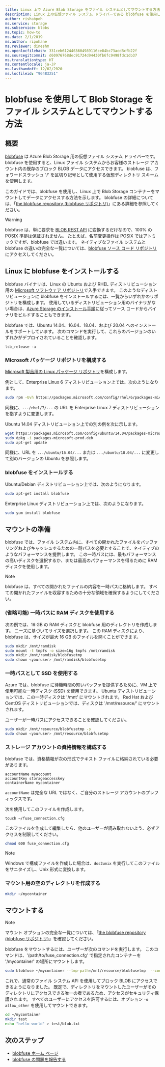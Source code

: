 ```yaml
---
title: Linux 上で Azure Blob Storage をファイル システムとしてマウントする方法 | Microsoft Docs
description: Linux 上の仮想ファイル システム ドライバーである blobfuse を使用して Azure Blob Storage コンテナーをマウントする方法について説明します。
author: rishabpoh
ms.service: storage
ms.subservice: blobs
ms.topic: how-to
ms.date: 2/1/2019
ms.author: ripohane
ms.reviewer: dineshm
ms.openlocfilehash: 331ceb6124463604989116ce84bc73acd8cfb22f
ms.sourcegitcommit: d60976768dec91724d94430fb6fc9498fdc1db37
ms.translationtype: HT
ms.contentlocale: ja-JP
ms.lasthandoff: 12/02/2020
ms.locfileid: "96483251"
---
```

# <a name="how-to-mount-blob-storage-as-a-file-system-with-blobfuse"></a>blobfuse を使用して Blob Storage をファイル システムとしてマウントする方法

## <a name="overview"></a>概要
[blobfuse](https://github.com/Azure/azure-storage-fuse) は Azure Blob Storage 用の仮想ファイル システム ドライバーです。 blobfuse を使用すると、Linux ファイル システムからお客様のストレージ アカウント内の既存のブロック BLOB データにアクセスできます。 blobfuse は、フォワードスラッシュ '/' を区切り記号として使用する仮想ディレクトリ スキームを使用します。  

このガイドでは、blobfuse を使用し、Linux 上で Blob Storage コンテナーをマウントしてデータにアクセスする方法を示します。 blobfuse の詳細については、「[the blobfuse repository (blobfuse リポジトリ)](https://github.com/Azure/azure-storage-fuse)」にある詳細を参照してください。

> [!WARNING]
> blobfuse は、単に要求を [BLOB REST API](/rest/api/storageservices/blob-service-rest-api) に変換するだけなので、100% の POSIX 準拠は保証されません。 たとえば、名前変更操作は POSIX ではアトミックですが、blobfuse では違います。
> ネイティブなファイル システムと blobfuse の違いの完全な一覧については、[blobfuse ソース コード リポジトリ](https://github.com/azure/azure-storage-fuse)にアクセスしてください。
> 

## <a name="install-blobfuse-on-linux"></a>Linux に blobfuse をインストールする
blobfuse バイナリは、Linux の Ubuntu および RHEL ディストリビューション用の [Microsoft ソフトウェア リポジトリ](/windows-server/administration/Linux-Package-Repository-for-Microsoft-Software)で入手できます。 このようなディストリビューションに blobfuse をインストールするには、一覧からいずれかのリポジトリを構成します。 使用しているディストリビューション用のバイナリがない場合は、[Azure Storage のインストール手順](https://github.com/Azure/azure-storage-fuse/wiki/1.-Installation#option-2---build-from-source)に従ってソース コードからバイナリをビルドすることもできます。

blobfuse では、Ubuntu 14.04、16.04、18.04、および 20.04 へのインストールをサポートしています。 次のコマンドを実行して、これらのバージョンのいずれかがデプロイされていることを確認します。
```
lsb_release -a
```

### <a name="configure-the-microsoft-package-repository"></a>Microsoft パッケージ リポジトリを構成する
[Microsoft 製品用の Linux パッケージ リポジトリ](/windows-server/administration/Linux-Package-Repository-for-Microsoft-Software)を構成します。

例として、Enterprise Linux 6 ディストリビューション上では、次のようになります。
```bash
sudo rpm -Uvh https://packages.microsoft.com/config/rhel/6/packages-microsoft-prod.rpm
```

同様に、`.../rhel/7/...` の URL を Enterprise Linux 7 ディストリビューションを指すように変更します。

Ubuntu 14.04 ディストリビューション上での別の例を次に示します。
```bash
wget https://packages.microsoft.com/config/ubuntu/14.04/packages-microsoft-prod.deb
sudo dpkg -i packages-microsoft-prod.deb
sudo apt-get update
```

同様に、URL を `.../ubuntu/16.04/...` または `.../ubuntu/18.04/...` に変更して別のバージョンの Ubuntu を参照します。

### <a name="install-blobfuse"></a>blobfuse をインストールする

Ubuntu/Debian ディストリビューション上では、次のようになります。
```bash
sudo apt-get install blobfuse
```

Enterprise Linux ディストリビューション上では、次のようになります。
```bash    
sudo yum install blobfuse
```

## <a name="prepare-for-mounting"></a>マウントの準備
blobfuse では、ファイル システム内に、すべての開かれたファイルをバッファリングおよびキャッシュするための一時パスを必要とすることで、ネイティブのようなパフォーマンスを提供します。 この一時パスには、最もパフォーマンスの高いディスクを選択するか、または最高のパフォーマンスを得るために RAM ディスクを使用します。 

> [!NOTE]
> blobfuse は、すべての開かれたファイルの内容を一時パスに格納します。 すべての開かれたファイルを収容するための十分な領域を確保するようにしてください。 
> 

### <a name="optional-use-a-ramdisk-for-the-temporary-path"></a>(省略可能) 一時パスに RAM ディスクを使用する
次の例では、16 GB の RAM ディスクと blobfuse 用のディレクトリを作成します。 ニーズに基づいてサイズを選択します。 この RAM ディスクにより、blobfuse は、サイズが最大 16 GB のファイルを開くことができます。 
```bash
sudo mkdir /mnt/ramdisk
sudo mount -t tmpfs -o size=16g tmpfs /mnt/ramdisk
sudo mkdir /mnt/ramdisk/blobfusetmp
sudo chown <youruser> /mnt/ramdisk/blobfusetmp
```

### <a name="use-an-ssd-as-a-temporary-path"></a>一時パスとして SSD を使用する
Azure では、blobfuse に待機時間の短いバッファを提供するために、VM 上で使用可能な一時ディスク (SSD) を使用できます。 Ubuntu ディストリビューションでは、この一時ディスクは '/mnt' にマウントされます。 Red Hat および CentOS ディストリビューションでは、ディスクは '/mnt/resource/' にマウントされます。

ユーザーが一時パスにアクセスできることを確認してください。
```bash
sudo mkdir /mnt/resource/blobfusetmp -p
sudo chown <youruser> /mnt/resource/blobfusetmp
```

### <a name="configure-your-storage-account-credentials"></a>ストレージ アカウントの資格情報を構成する
blobfuse では、資格情報が次の形式でテキスト ファイルに格納されている必要があります。 

```
accountName myaccount
accountKey storageaccesskey
containerName mycontainer
```
`accountName` は完全な URL ではなく、ご自分のストレージ アカウントのプレフィックスです。

次を使用してこのファイルを作成します。

```
touch ~/fuse_connection.cfg
```

このファイルを作成して編集したら、他のユーザーが読み取れないよう、必ずアクセスを制限してください。
```bash
chmod 600 fuse_connection.cfg
```

> [!NOTE]
> Windows で構成ファイルを作成した場合は、`dos2unix` を実行してこのファイルをサニタイズし、Unix 形式に変換します。 
>

### <a name="create-an-empty-directory-for-mounting"></a>マウント用の空のディレクトリを作成する
```bash
mkdir ~/mycontainer
```

## <a name="mount"></a>マウントする

> [!NOTE]
> マウント オプションの完全な一覧については、「[the blobfuse repository (blobfuse リポジトリ)](https://github.com/Azure/azure-storage-fuse#mount-options)」を確認してください。  
> 

blobfuse をマウントするには、ユーザーが次のコマンドを実行します。 このコマンドは、'/path/to/fuse_connection.cfg' で指定されたコンテナーを '/mycontainer' の場所にマウントします。

```bash
sudo blobfuse ~/mycontainer --tmp-path=/mnt/resource/blobfusetmp  --config-file=/path/to/fuse_connection.cfg -o attr_timeout=240 -o entry_timeout=240 -o negative_timeout=120
```

これで、通常のファイル システム API を使用してブロック BLOB にアクセスできるようになりました。 既定で、ディレクトリをマウントしたユーザーがそのディレクトリにアクセスできる唯一の者であるため、アクセスがセキュリティ保護されます。 すべてのユーザーにアクセスを許可するには、オプション ```-o allow_other``` を使用してマウントできます。 

```bash
cd ~/mycontainer
mkdir test
echo "hello world" > test/blob.txt
```

## <a name="next-steps"></a>次のステップ

* [blobfuse ホーム ページ](https://github.com/Azure/azure-storage-fuse#blobfuse)
* [blobfuse の問題を報告する](https://github.com/Azure/azure-storage-fuse/issues)
